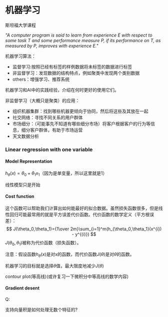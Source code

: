 # 机器学习

斯坦福大学课程

_"A computer program is said to learn from experience E with respect to some task T and some performance measure P, if its performance on T, as measured by P, improves with experience E."_

机器学习算法：

* 监督学习:按照已经有标签的样例数据将未标签的数据进行标签
* 非监督学习：发现数据的结构特点，例如聚类中发现两个类别数据
* others：增强学习、推荐系统

机器学习和AI中的实践经验，介绍在何时更好的使用它们。

非监督学习（大概只是聚类）的应用：

* 组织机器集群：找到哪些机器更倾向于协同，然后将这些及其放在一起
* 社交网络：寻找不同关系的用户群体
* 市场细分：（可能事先不知道有哪些细分市场）将客户根据客户的行为等信息，细分客户群体，有助于市场运营
* 天文数据分析

### Linear regression with one variable

#### Model Representation

$h_\theta(x)=\theta_0 + \theta_1x_1$（因为是单变量，所以这里就是1）

线性模型只是开始

#### Cost function

这个函数可以帮助我们计算出如何能最好的拟合数据。虽然损失函数很多，但是线性回归可能最常用的就是平方误差代价函数。代价函数的数学定义（平方根误差）：
$$
J(\theta_0,\theta_1)={1\over 2m}\sum_{i=1}^m(h_{\theta_0,\theta_1}(x^{i}) - y^{(i)})
$$
$J(\theta_0, \theta_1)$被称为代价函数（损失函数）。

注意：假设函数$h_\theta(x)$是对x的函数，而代价函数$J(\theta)$是对$\theta$的函数。

机器学习的目标就是选择$\theta$值，最大限度地减少$J(\theta)$

contour plot(等高线)(或许复习一下微积分中等高线的数学内容)

#### Gradient desent



Q:

支持向量积是如何处理无数个特征的?